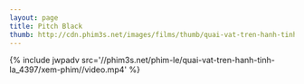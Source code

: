 ```yaml
---
layout: page
title: Pitch Black
thumb: http://cdn.phim3s.net/images/films/thumb/quai-vat-tren-hanh-tinh-la-pitch-black-2000.jpg
---
```

{% include jwpadv src='//phim3s.net/phim-le/quai-vat-tren-hanh-tinh-la_4397/xem-phim//video.mp4' %}
